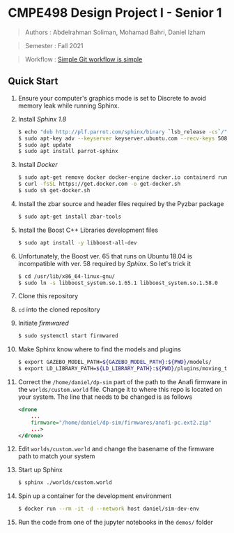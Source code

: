 # CMPE498 Design Project I - Senior 1
>Authors : Abdelrahman Soliman, Mohamad Bahri, Daniel Izham

>Semester : Fall 2021

>Workflow : [Simple Git workflow is simple](https://www.atlassian.com/git/articles/simple-git-workflow-is-simple)

## Quick Start

1. Ensure your computer's graphics mode is set to Discrete to avoid memory leak while running Sphinx.

1. Install *Sphinx 1.8*

   ```bash
   $ echo "deb http://plf.parrot.com/sphinx/binary `lsb_release -cs`/" | sudo tee /etc/apt/sources.list.d/sphinx.list > /dev/null
   $ sudo apt-key adv --keyserver keyserver.ubuntu.com --recv-keys 508B1AE5
   $ sudo apt update
   $ sudo apt install parrot-sphinx
   ```
   
1. Install *Docker*
   
   ```bash
   $ sudo apt-get remove docker docker-engine docker.io containerd runc
   $ curl -fsSL https://get.docker.com -o get-docker.sh
   $ sudo sh get-docker.sh
   ```
1. Install the zbar source and header files required by the Pyzbar package

   ```bash
   $ sudo apt-get install zbar-tools
   ```
1. Install the Boost C++ Libraries development files

   ```bash
   $ sudo apt install -y libboost-all-dev
   ```

1. Unfortunately, the Boost ver. 65 that runs on Ubuntu 18.04 is incompatible with ver. 58 required by *Sphinx*. So let's trick it

   ```bash
   $ cd /usr/lib/x86_64-linux-gnu/
   $ sudo ln -s libboost_system.so.1.65.1 libboost_system.so.1.58.0
   ```
1. Clone this repository
1. `cd` into the cloned repository
1. Initiate *firmwared*

   ```bash
   $ sudo systemctl start firmwared
   ```

1. Make Sphinx know where to find the models and plugins

   ```bash
   $ export GAZEBO_MODEL_PATH=${GAZEBO_MODEL_PATH}:${PWD}/models/ 
   $ export LD_LIBRARY_PATH=${LD_LIBRARY_PATH}:${PWD}/plugins/moving_target/build/
   ```
1. Correct the `/home/daniel/dp-sim` part of the path to the Anafi firmware in the `worlds/custom.world` file. 
   Change it to where this repo is located on your system. The line that needs to be changed is as follows
   
   ```xml
   <drone
       ...
       firmware="/home/daniel/dp-sim/firmwares/anafi-pc.ext2.zip"
       ...>
   </drone>
   ```
   
1. Edit `worlds/custom.world` and change the basename of the firmware path
to match your system
1. Start up Sphinx

   ```bash
   $ sphinx ./worlds/custom.world
   ```

1. Spin up a container for the development environment

   ```bash
   $ docker run --rm -it -d --network host daniel/sim-dev-env
   ```
   
1. Run the code from one of the jupyter notebooks in the `demos/` folder
